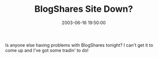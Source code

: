 ﻿---
layout: post
title: "BlogShares Site Down?"
comments: false
date: 2003-06-16 19:50:00
categories:
 - Technology
subtext-id: a616a26e-cf71-4b33-a3b1-ca0b208c4631
alias: /blog/BlogShares-Site-Down.aspx
---


Is anyone else having problems with BlogShares tonight? I can't get it to come up and I've got some tradin' to do! 
